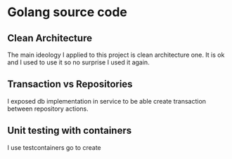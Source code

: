 # Golang source code

## Clean Architecture
The main ideology I applied to this project is clean architecture one. It is ok and I used to use it so no surprise I used it again. 
## Transaction vs Repositories
I exposed db implementation in service to be able create transaction between repository actions. 
## Unit testing with containers
I use testcontainers go to create 